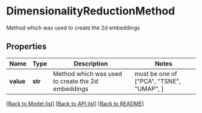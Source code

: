 # DimensionalityReductionMethod

Method which was used to create the 2d embeddings

## Properties
Name | Type | Description | Notes
------------ | ------------- | ------------- | -------------
**value** | **str** | Method which was used to create the 2d embeddings |  must be one of ["PCA", "TSNE", "UMAP", ]

[[Back to Model list]](../README.md#documentation-for-models) [[Back to API list]](../README.md#documentation-for-api-endpoints) [[Back to README]](../README.md)


